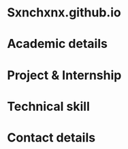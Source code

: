 # Sxnchxnx.github.io

# Academic details

# Project & Internship

# Technical skill

# Contact details 

